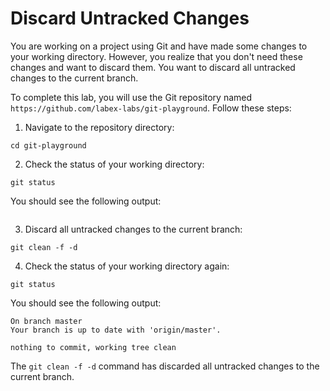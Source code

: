 # Discard Untracked Changes

You are working on a project using Git and have made some changes to your working directory. However, you realize that you don't need these changes and want to discard them. You want to discard all untracked changes to the current branch.

To complete this lab, you will use the Git repository named `https://github.com/labex-labs/git-playground`. Follow these steps:

1. Navigate to the repository directory:

```shell
cd git-playground
```

2. Check the status of your working directory:

```shell
git status
```

You should see the following output:

```shell

```

3. Discard all untracked changes to the current branch:

```shell
git clean -f -d
```

4. Check the status of your working directory again:

```shell
git status
```

You should see the following output:

```shell
On branch master
Your branch is up to date with 'origin/master'.

nothing to commit, working tree clean
```

The `git clean -f -d` command has discarded all untracked changes to the current branch.
